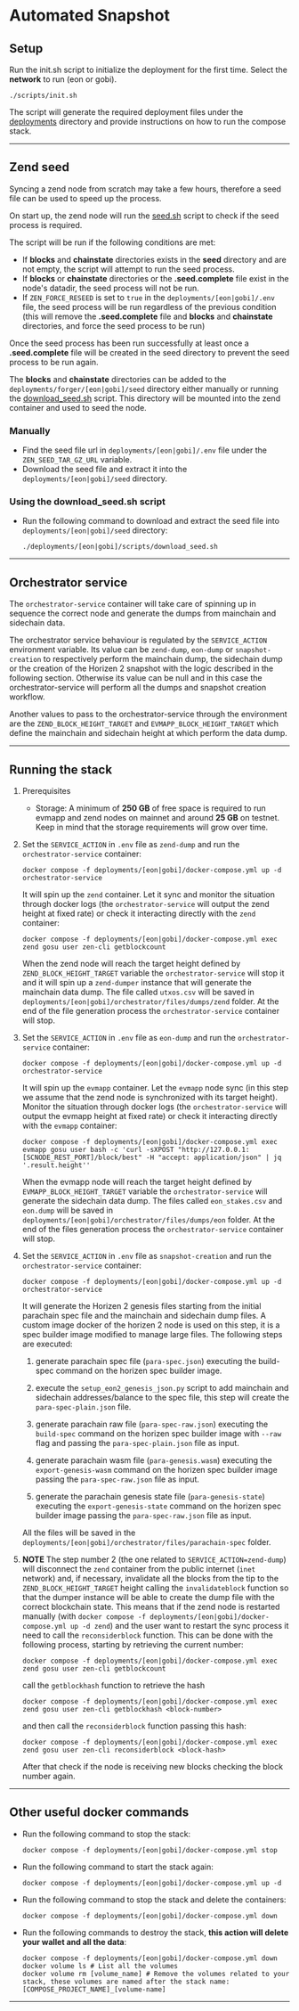 # Automated Snapshot
## Setup

Run the init.sh script to initialize the deployment for the first time. Select  the **network** to run (eon or gobi).

```shell
./scripts/init.sh
```

The script will generate the required deployment files under the [deployments](../deployments) directory and provide instructions on how to run the compose stack.

--- 

## Zend seed

Syncing a zend node from scratch may take a few hours,
therefore a seed file can be used to speed up the process.

On start up, the zend node will run the [seed.sh](../scripts/forger/seed/seed.sh) script to check if the seed process is required.

The script will be run if the following conditions are met:

- If **blocks** and **chainstate** directories exists in the **seed** directory and are not empty, the script will attempt to run the seed process.
- If **blocks** or **chainstate** directories or the **.seed.complete** file exist in the node's datadir, the seed process will not be run.
- If `ZEN_FORCE_RESEED` is set to `true` in the `deployments/[eon|gobi]/.env` file, the seed process will be run regardless of the previous condition 
(this will remove the **.seed.complete** file and **blocks** and **chainstate** directories, and force the seed process to be run)

Once the seed process has been run successfully at least once a **.seed.complete** file will be created in the seed directory to prevent the seed process to be run again.

The **blocks** and **chainstate** directories can be added to the `deployments/forger/[eon|gobi]/seed` directory either manually or running the [download_seed.sh](../scripts/forger/seed/download_seed.sh) script.
This directory will be mounted into the zend container and used to seed the node.

### Manually

- Find the seed file url in `deployments/[eon|gobi]/.env` file under the `ZEN_SEED_TAR_GZ_URL` variable.
- Download the seed file and extract it into the `deployments/[eon|gobi]/seed` directory.

### Using the download_seed.sh script

- Run the following command to download and extract the seed file into `deployments/[eon|gobi]/seed` directory:
    ```shell
    ./deployments/[eon|gobi]/scripts/download_seed.sh
    ```
---

## Orchestrator service
The `orchestrator-service` container will take care of spinning up in sequence the correct node and generate the dumps from mainchain and sidechain data. 

The orchestrator service behaviour is regulated by the `SERVICE_ACTION` environment variable. Its value can be `zend-dump`, `eon-dump` or `snapshot-creation` to respectively perform the mainchain dump, the sidechain dump or the creation of the Horizen 2 snapshot with the logic described in the following section. Otherwise its value can be null and in this case the orchestrator-service will perform all the dumps and snapshot creation workflow.

Another values to pass to the orchestrator-service through the environment are the `ZEND_BLOCK_HEIGHT_TARGET` and `EVMAPP_BLOCK_HEIGHT_TARGET` which define the mainchain and sidechain height at which perform the data dump. 
 
--- 

## Running the stack

1. Prerequisites
    - Storage: A minimum of **250 GB** of free space is required to run evmapp and zend nodes on mainnet and around **25 GB** on testnet. 
   Keep in mind that the storage requirements will grow over time.

2. Set the `SERVICE_ACTION` in `.env` file as `zend-dump` and run the `orchestrator-service` container:
    ```shell
    docker compose -f deployments/[eon|gobi]/docker-compose.yml up -d orchestrator-service
    ```
    It will spin up the `zend` container. Let it sync and monitor the situation through docker logs (the `orchestrator-service` will output the zend height at fixed rate) or check it interacting directly with the `zend` container:
    ```shell
    docker compose -f deployments/[eon|gobi]/docker-compose.yml exec zend gosu user zen-cli getblockcount
    ```
    When the zend node will reach the target height defined by `ZEND_BLOCK_HEIGHT_TARGET` variable the `orchestrator-service` will stop it and it will spin up a `zend-dumper` instance that will generate the mainchain data dump. The file called `utxos.csv` will be saved in `deployments/[eon|gobi]/orchestrator/files/dumps/zend` folder. At the end of the file generation process the `orchestrator-service` container will stop.

3. Set the `SERVICE_ACTION` in `.env` file as `eon-dump` and run the `orchestrator-service` container:
    ```shell
    docker compose -f deployments/[eon|gobi]/docker-compose.yml up -d orchestrator-service
    ```
    It will spin up the `evmapp` container. Let the `evmapp` node sync (in this step we assume that the zend node is synchronized with its target height). Monitor the situation through docker logs (the `orchestrator-service` will output the evmapp height at fixed rate) or check it interacting directly with the `evmapp` container:
    ```shell 
    docker compose -f deployments/[eon|gobi]/docker-compose.yml exec evmapp gosu user bash -c 'curl -sXPOST "http://127.0.0.1:[SCNODE_REST_PORT]/block/best" -H "accept: application/json" | jq '.result.height''
    ```
    When the evmapp node will reach the target height defined by `EVMAPP_BLOCK_HEIGHT_TARGET` variable the `orchestrator-service` will generate the sidechain data dump. The files called `eon_stakes.csv` and `eon.dump` will be saved in `deployments/[eon|gobi]/orchestrator/files/dumps/eon` folder. At the end of the files generation process the `orchestrator-service` container will stop.

4. Set the `SERVICE_ACTION` in `.env` file as `snapshot-creation` and run the `orchestrator-service` container:
    ```shell
    docker compose -f deployments/[eon|gobi]/docker-compose.yml up -d orchestrator-service
    ```
    It will generate the Horizen 2 genesis files starting from the initial parachain spec file and the mainchain and sidechain dump files. A custom image docker of the horizen 2 node is used on this step, it is a spec builder image modified to manage large files. The following steps are executed:

    1. generate parachain spec file (`para-spec.json`) executing the build-spec command on the horizen spec builder image.

    2. execute the `setup_eon2_genesis_json.py` script to add mainchain and sidechain addresses/balance to the spec file, this step will create the `para-spec-plain.json` file.

    3. generate parachain raw file (`para-spec-raw.json`) executing the `build-spec` command on the horizen spec builder image with `--raw` flag and passing the `para-spec-plain.json` file as input.

    4. generate parachain wasm file (`para-genesis.wasm`) executing the `export-genesis-wasm` command on the horizen spec builder image passing the `para-spec-raw.json` file as input.

    5. generate the parachain genesis state file (`para-genesis-state`) executing the `export-genesis-state` command on the horizen spec builder image passing the `para-spec-raw.json` file as input.

    All the files will be saved in the `deployments/[eon|gobi]/orchestrator/files/parachain-spec` folder.


5. **NOTE**
    The step number 2 (the one related to `SERVICE_ACTION=zend-dump`) will disconnect the `zend` container from the public internet (`inet` network) and, if necessary, invalidate all the blocks from the tip to the `ZEND_BLOCK_HEIGHT_TARGET` height calling the `invalidateblock` function so that the dumper instance will be able to create the dump file with the correct blockchain state. This means that if the zend node is restarted manually (with `docker compose -f deployments/[eon|gobi]/docker-compose.yml up -d zend`) and the user want to restart the sync process it need to call the `reconsiderblock` function. This can be done with the following process, starting by retrieving the current number:
    ```shell
    docker compose -f deployments/[eon|gobi]/docker-compose.yml exec zend gosu user zen-cli getblockcount
    ```
    call the `getblockhash` function to retrieve the hash
    ```shell
    docker compose -f deployments/[eon|gobi]/docker-compose.yml exec zend gosu user zen-cli getblockhash <block-number>
    ```
    and then call the `reconsiderblock` function passing this hash: 
    ```shell
    docker compose -f deployments/[eon|gobi]/docker-compose.yml exec zend gosu user zen-cli reconsiderblock <block-hash>
    ```
    After that check if the node is receiving new blocks checking the block number again.

---

## Other useful docker commands

- Run the following command to stop the stack:
    ```shell
    docker compose -f deployments/[eon|gobi]/docker-compose.yml stop
    ```
- Run the following command to start the stack again:
    ```shell
    docker compose -f deployments/[eon|gobi]/docker-compose.yml up -d
    ```
- Run the following command to stop the stack and delete the containers:
    ```shell
    docker compose -f deployments/[eon|gobi]/docker-compose.yml down
    ```
- Run the following commands to destroy the stack, **this action will delete your wallet and all the data**:
    ```shell
    docker compose -f deployments/[eon|gobi]/docker-compose.yml down
    docker volume ls # List all the volumes
    docker volume rm [volume_name] # Remove the volumes related to your stack, these volumes are named after the stack name: [COMPOSE_PROJECT_NAME]_[volume-name]
    ```

---
